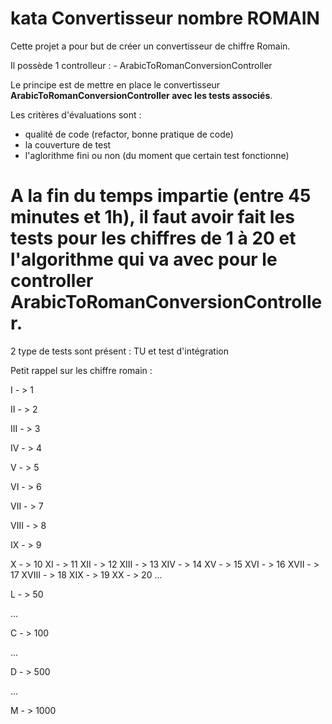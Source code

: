 # kata Convertisseur nombre ROMAIN

Cette projet a pour but de créer un convertisseur de chiffre Romain.

Il possède 1 controlleur : 
	- ArabicToRomanConversionController
	
Le principe est de mettre en place le convertisseur **ArabicToRomanConversionController avec les tests associés**.

Les critères d'évaluations sont :
- qualité de code (refactor, bonne pratique de code)
- la couverture de test
- l'aglorithme fini ou non (du moment que certain test fonctionne)

# A la fin du temps impartie (entre 45 minutes et 1h), il faut avoir fait les tests pour les chiffres de 1 à 20 et l'algorithme qui va avec pour le controller ArabicToRomanConversionController.

2 type de tests sont présent : TU et test d'intégration

Petit rappel sur les chiffre romain :

I 			- > 1

II 			- > 2

III			- > 3

IV 			- > 4

V			- > 5

VI 			- > 6

VII			- > 7

VIII		- > 8

IX			- > 9

X			- > 10
XI			- > 11
XII			- > 12
XIII		- > 13
XIV			- > 14
XV			- > 15
XVI			- > 16
XVII		- > 17
XVIII		- > 18
XIX			- > 19
XX			- > 20
...

L			- > 50

...

C			- > 100

...

D			- > 500

...

M			- > 1000

